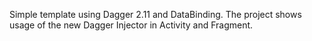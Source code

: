 Simple template using Dagger 2.11 and DataBinding. The project shows usage of the new Dagger Injector in Activity and Fragment.
